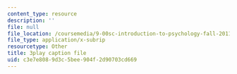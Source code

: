 ```yaml
---
content_type: resource
description: ''
file: null
file_location: /coursemedia/9-00sc-introduction-to-psychology-fall-2011/c3e7e8089d3c5bee904f2d90703cd669_76O3rulk844.vtt
file_type: application/x-subrip
resourcetype: Other
title: 3play caption file
uid: c3e7e808-9d3c-5bee-904f-2d90703cd669
---
```

